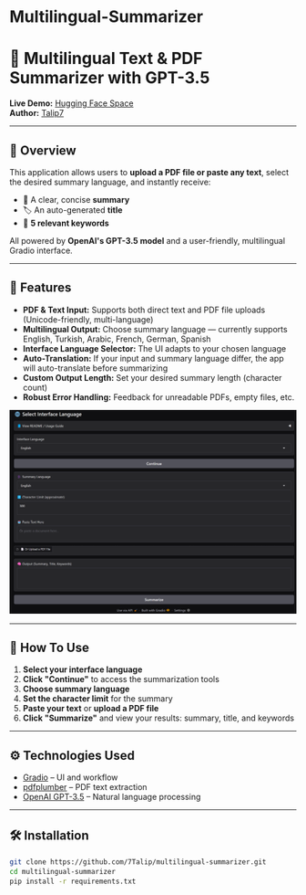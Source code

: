 # Multilingual-Summarizer
# 🧠 Multilingual Text & PDF Summarizer with GPT-3.5

**Live Demo:** [Hugging Face Space](https://huggingface.co/spaces/Talip7/multilingual-summarizer)  
**Author:** [Talip7](https://huggingface.co/Talip7)

---

## 🚀 Overview

This application allows users to **upload a PDF file or paste any text**, select the desired summary language, and instantly receive:

- 📄 A clear, concise **summary**  
- 🏷️ An auto-generated **title**  
- 🔑 **5 relevant keywords**

All powered by **OpenAI's GPT-3.5 model** and a user-friendly, multilingual Gradio interface.

---

## 🧰 Features

- **PDF & Text Input:** Supports both direct text and PDF file uploads (Unicode-friendly, multi-language)
- **Multilingual Output:** Choose summary language — currently supports English, Turkish, Arabic, French, German, Spanish
- **Interface Language Selector:** The UI adapts to your chosen language
- **Auto-Translation:** If your input and summary language differ, the app will auto-translate before summarizing
- **Custom Output Length:** Set your desired summary length (character count)
- **Robust Error Handling:** Feedback for unreadable PDFs, empty files, etc.

<img src="demo_screenshot.png" alt="App Screenshot" width="600"/>

---

## 📝 How To Use

1. **Select your interface language**  
2. **Click "Continue"** to access the summarization tools  
3. **Choose summary language**  
4. **Set the character limit** for the summary  
5. **Paste your text** or **upload a PDF file**  
6. **Click "Summarize"** and view your results: summary, title, and keywords

---

## ⚙️ Technologies Used

- [Gradio](https://gradio.app/) – UI and workflow
- [pdfplumber](https://github.com/jsvine/pdfplumber) – PDF text extraction
- [OpenAI GPT-3.5](https://platform.openai.com/docs) – Natural language processing

---

## 🛠️ Installation

```bash
git clone https://github.com/7Talip/multilingual-summarizer.git
cd multilingual-summarizer
pip install -r requirements.txt

